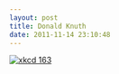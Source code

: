 ```yaml
---
layout: post
title: Donald Knuth
date: 2011-11-14 23:10:48
---
```

[![xkcd 163](http://imgs.xkcd.com/comics/donald_knuth.png "His books were kinda intimidating; rappelling down through his skylight seemed like the best option.")](http://xkcd.com/163/)
